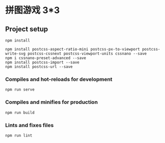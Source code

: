 # 拼图游戏   3*3

## Project setup
```
npm install

npm install postcss-aspect-ratio-mini postcss-px-to-viewport postcss-write-svg postcss-cssnext postcss-viewport-units cssnano --save
npm i cssnano-preset-advanced --save
npm install postcss-import --save
npm install postcss-url --save
```

### Compiles and hot-reloads for development
```
npm run serve
```

### Compiles and minifies for production
```
npm run build
```

### Lints and fixes files
```
npm run lint
```
